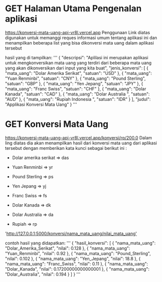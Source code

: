 # GET Halaman Utama Pengenalan aplikasi
https://konversi-mata-uang-api-vr8l.vercel.app
Penggunaan Link diatas digunakan untuk memanggi reques informasi umum tentang aplikasi ini dan menampilkan beberapa list yang bisa dikonversi mata uang dalam aplikasi tersebut

hasil yang di tampilkan:
'''
{
"descripsi": "Aplilasi ini merupakan aplikasi untuk mengkonversikan mata uang yang terdiri dari beberapa mata uang yang akan dikonversikan dari input yang kita buat",
"jenis_konversi": [
{
"mata_uang": "Dolar Amerika Serikat",
"satuan": "USD"
},
{
"mata_uang": "Yuan Renminbi",
"satuan": "CNY"
},
{
"mata_uang": "Pound Sterling",
"satuan": "GBP"
},
{
"mata_uang": "Yen Jepang",
"satuan": "JPY"
},
{
"mata_uang": "Franc Swiss",
"satuan": "CHF"
},
{
"mata_uang": "Dolar Kanada",
"satuan": "CAD"
},
{
"mata_uang": "Dolar Australia ",
"satuan": "AUD"
},
{
"mata_uang": "Rupiah Indonesia ",
"satuan": "IDR"
}
],
"judul": "Applikasi Konversi Mata Uang"
}
'''
﻿

# GET Konversi Mata Uang
https://konversi-mata-uang-api-vr8l.vercel.app/konversi/rp/200.0
Dalam ling diatas dia akan menampilkan hasil dari konversi mata uang dari aplikasi tersebut dengan memberikan kata kunci sebagai berikut ini :

- Dolar amerika serikat => das

- Yuan Renminbi => yr

- Pound Sterling => ps

- Yen Jepang => yj

- Franc Swiss => fs

- Dolar Kanada => dk

- Dolar Australia => da

- Rupiah => rp

﻿'http://127.0.0.1:5000/konversi/nama_mata_uang/nilai_mata_uang'﻿

contoh hasil yang didapatkan:
'''
{
"hasil_konversi": [
{
"nama_mata_uang": "Dolar_Amerika_Serikat",
"nilai": 0.128
},
{
"nama_mata_uang": "Yuan_Renminbi",
"nilai": 0.92
},
{
"nama_mata_uang": "Pound_Sterling",
"nilai": 0.102
},
{
"nama_mata_uang": "Yen_Jepang",
"nilai": 18.8
},
{
"nama_mata_uang": "Franc_Swiss",
"nilai": 0.11
},
{
"nama_mata_uang": "Dolar_Kanada",
"nilai": 0.17200000000000001
},
{
"nama_mata_uang": "Dolar_Australia",
"nilai": 0.194
}
]
}
'''
﻿

